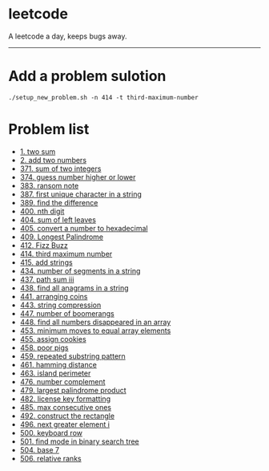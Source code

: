 # leetcode

A leetcode a day, keeps bugs away.

-------

# Add a problem sulotion

```
./setup_new_problem.sh -n 414 -t third-maximum-number
```

# Problem list

* [1. two sum](1_two_sum/1.md)
* [2. add two numbers](2_add_two_numbers/2.md)
* [371. sum of two integers](371_sum_of_two_integers/371.md)
* [374. guess number higher or lower](374_guess_number_higher_or_lower/374.md)
* [383. ransom note](383_ransom_note/383.md)
* [387. first unique character in a string](387_first_unique_character_in_a_string/387.md)
* [389. find the difference](389_find_the_difference/389.md)
* [400. nth digit](400_nth_digit/400.md)
* [404. sum of left leaves](404_sum_of_left_leaves/404.md)
* [405. convert a number to hexadecimal](405_convert_a_number_to_hexadecimal/405.md)
* [409. Longest Palindrome](409_longest_palindrome/409.md)
* [412. Fizz Buzz](412_fizz_buzz/412.md)
* [414. third maximum number](414_third_maximum_number/414.md)
* [415. add strings](415_add_strings/415.md)
* [434. number of segments in a string](434_number_of_segments_in_a_string/434.md)
* [437. path sum iii](437_path_sum_iii/437.md)
* [438. find all anagrams in a string](438_find_all_anagrams_in_a_string/438.md)
* [441. arranging coins](441_arranging_coins/441.md)
* [443. string compression](443_string_compression/443.md)
* [447. number of boomerangs](447_number_of_boomerangs/447.md)
* [448. find all numbers disappeared in an array](448_find_all_numbers_disappeared_in_an_array/448.md)
* [453. minimum moves to equal array elements](453_minimum_moves_to_equal_array_elements/453.md)
* [455. assign cookies](455_assign_cookies/455.md)
* [458. poor pigs](458_poor_pigs/458.md)
* [459. repeated substring pattern](459_repeated_substring_pattern/459.md)
* [461. hamming distance](461_hamming_distance/461.md)
* [463. island perimeter](463_island_perimeter/463.md)
* [476. number complement](476_number_complement/476.md)
* [479. largest palindrome product](479_largest_palindrome_product/479.md)
* [482. license key formatting](482_license_key_formatting/482.md)
* [485. max consecutive ones](485_max_consecutive_ones/485.md)
* [492. construct the rectangle](492_construct_the_rectangle/492.md)
* [496. next greater element i](496_next_greater_element_i/496.md)
* [500. keyboard row](500_keyboard_row/500.md)
* [501. find mode in binary search tree](501_find_mode_in_binary_search_tree/501.md)
* [504. base 7](504_base_7/504.md)
* [506. relative ranks](506_relative_ranks/506.md)
